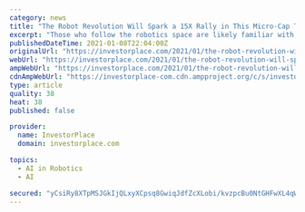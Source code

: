 ```yaml
---
category: news
title: "The Robot Revolution Will Spark a 15X Rally in This Micro-Cap Tech Stock"
excerpt: "Those who follow the robotics space are likely familiar with ReWalk Robotics (NASDAQ:RWLK). The $35 million Massachusetts-based tech company is a pioneer in the robotic exoskeleton market, making robotic machines that leverage a series of advanced motors to enable disabled persons with spinal injuries to walk again."
publishedDateTime: 2021-01-08T22:04:00Z
originalUrl: "https://investorplace.com/2021/01/the-robot-revolution-will-spark-a-15x-rally-in-this-micro-cap-tech-stock/"
webUrl: "https://investorplace.com/2021/01/the-robot-revolution-will-spark-a-15x-rally-in-this-micro-cap-tech-stock/"
ampWebUrl: "https://investorplace.com/2021/01/the-robot-revolution-will-spark-a-15x-rally-in-this-micro-cap-tech-stock/amp/"
cdnAmpWebUrl: "https://investorplace-com.cdn.ampproject.org/c/s/investorplace.com/2021/01/the-robot-revolution-will-spark-a-15x-rally-in-this-micro-cap-tech-stock/amp/"
type: article
quality: 38
heat: 38
published: false

provider:
  name: InvestorPlace
  domain: investorplace.com

topics:
  - AI in Robotics
  - AI

secured: "yCsiRy8XTpMSJGkIjQLxyXCpsq8GwiqJdfZcXLobi/kvzpcBu0NtGHFwXL4qWt7xTjV6iKh+VOOIOqR3KghoKs+gMtg1yQsSafY7orezmgmezWDVvRuLqic+D42M6RZn4iyAjvQ+UDdV0bRy8njA9jejzyC4w8/HDqljNIFgewFk95TcOdz1X9CxF4oX1NpcJ0cyBVxS5cWt02K72oqm9Ot4djoWBkAFiNSy0eXyCMSg9yGiEapPf2gmfJbe80dNhcfzKcS2vydEPaycG1LeOHh4mNkZtRsleLGY2c93cyB2tffjANGa3kEuR4RyEpyYf5nUwBIj2NCQpITHnIDvYUeE8iKHInXpigfRFON3Ego=;HAaajz1iJzBA8qq6+tJLuA=="
---
```


